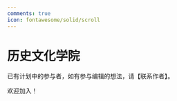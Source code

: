 ```yaml
---
comments: true
icon: fontawesome/solid/scroll
---
```


# 历史文化学院

已有计划中的参与者，如有参与编辑的想法，请【联系作者】。

欢迎加入！